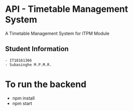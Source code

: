 # API - Timetable Management System
A Timetable Management System for ITPM Module

## Student Information
    - IT18161366
    - Subasinghe M.P.M.R.

# To run the backend
  - npm install
  - npm start
